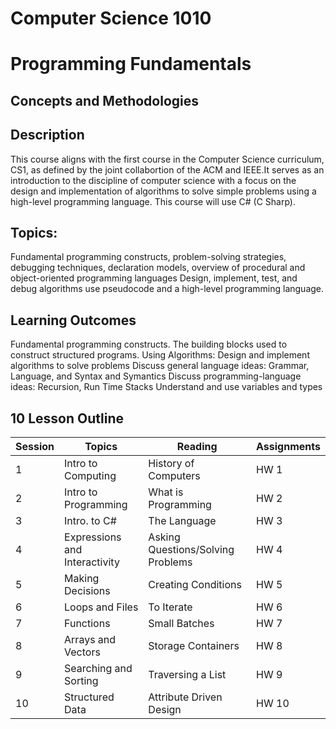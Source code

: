 # Computer Science 1010
# Programming Fundamentals 
## Concepts and Methodologies


## Description
This course aligns with the first course in the Computer Science curriculum, CS1, as defined by the joint 
collabortion of the ACM and IEEE.It serves as an introduction to the discipline of computer science with 
a focus on the design and implementation of algorithms to solve simple problems using a high-level 
programming language. This course will use C# (C Sharp).

## Topics:
Fundamental programming constructs, 
problem-solving strategies, 
debugging techniques, 
declaration models, 
overview of procedural and object-oriented 
programming languages
Design, implement, test, and debug algorithms 
use pseudocode and a high-level programming language. 

## Learning Outcomes
Fundamental programming constructs. The building blocks used to construct structured programs.
Using Algorithms: Design and implement algorithms to solve problems 
Discuss general language ideas: 
Grammar, Language, and Syntax and Symantics
Discuss programming-language ideas: 
Recursion, Run Time Stacks
Understand and use variables and types 

## 10 Lesson Outline
Session | Topics | Reading | Assignments
 ------------- | ------------- | ------------- | -------------
1 | Intro to Computing | History of Computers | HW 1
2 | Intro to Programming | What is Programming | HW 2
3 |  Intro. to C# | The Language | HW 3
4 | Expressions and Interactivity| Asking Questions/Solving Problems | HW 4
5 | Making Decisions | Creating Conditions | HW 5
6 |Loops and Files | To Iterate | HW 6
7 | Functions | Small Batches | HW 7
8 | Arrays and Vectors| Storage Containers | HW 8
9 | Searching and Sorting | Traversing a List | HW 9
10 |Structured Data | Attribute Driven Design | HW 10